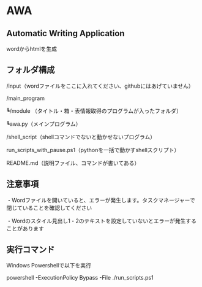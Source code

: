 # AWA

## Automatic Writing Application

wordからhtmlを生成

## フォルダ構成
/input（wordファイルをここに入れてください、githubにはあげていません）

/main_program

┗/module （タイトル・箱・表情報取得のプログラムが入ったフォルダ）

┗awa.py（メインプログラム）

/shell_script（shellコマンドでないと動かせないプログラム）

run_scripts_with_pause.ps1（pythonを一括で動かすshellスクリプト）

README.md（説明ファイル、コマンドが書いてある）

## 注意事項
・Wordファイルを開いていると、エラーが発生します。タスクマネージャーで閉じていることを確認してください

・Wordのスタイル見出し1・2のテキストを設定していないとエラーが発生することがあります

## 実行コマンド
Windows Powershellで以下を実行

powershell -ExecutionPolicy Bypass -File ./run_scripts.ps1
